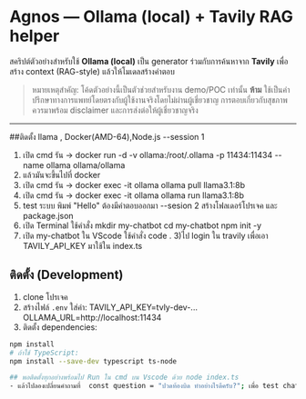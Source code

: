 # Agnos — Ollama (local) + Tavily RAG helper

สคริปต์ตัวอย่างสำหรับใช้ **Ollama (local)** เป็น generator ร่วมกับการค้นหาจาก **Tavily** เพื่อสร้าง context (RAG-style) แล้วให้โมเดลสร้างคำตอบ

> หมายเหตุสำคัญ: โค้ดตัวอย่างนี้เป็นตัวช่วยสำหรับงาน demo/POC เท่านั้น **ห้าม** ใช้เป็นคำปรึกษาทางการแพทย์โดยตรงกับผู้ใช้งานจริงโดยไม่ผ่านผู้เชี่ยวชาญ การตอบเกี่ยวกับสุขภาพควรมาพร้อม disclaimer และการส่งต่อให้ผู้เชี่ยวชาญจริง

---
##ติดตั้ง llama , Docker(AMD-64),Node.js
--session 1
1) เปิด cmd รัน -> docker run -d -v ollama:/root/.ollama -p 11434:11434 --name ollama ollama/ollama
2) แล้วมันจะขึ้นไปที่ docker
3) เปิด cmd รัน -> docker exec -it ollama ollama pull llama3.1:8b
4) เปิด cmd รัน -> docker exec -it ollama ollama run llama3.1:8b
5) test ระบบ พิมพ์ "Hello" ต้องมีคำตอบออกมา
--sesion 2 สร้างโฟลเดอร์โปรเจค และ package.json
1) เปิด Terminal ใช้คำสั่ง 
mkdir my-chatbot
cd my-chatbot
npm init -y
2) เปิด my-chatbot ใน VScode ใช้คำสั่ง
code .
3)ไป login ใน travily เพื่อเอา TAVILY_API_KEY มาใช้ใน index.ts
## ติดตั้ง (Development)
1. clone โปรเจค
2. สร้างไฟล์ `.env` ใส่ค่า:
TAVILY_API_KEY=tvly-dev-...
OLLAMA_URL=http://localhost:11434
3. ติดตั้ง dependencies:
```bash
npm install
# ถ้าใช้ TypeScript:
npm install --save-dev typescript ts-node

## พอติดตั้งทุกอย่างพร้อมไป Run ใน cmd บน Vscode ด้วย node index.ts
- แล้วไปลองเปลี่ยนคำถามที่  const question = "ปวดท้องบิด ทำอย่างไรดีครับ?"; เพื่อ test chat bot


